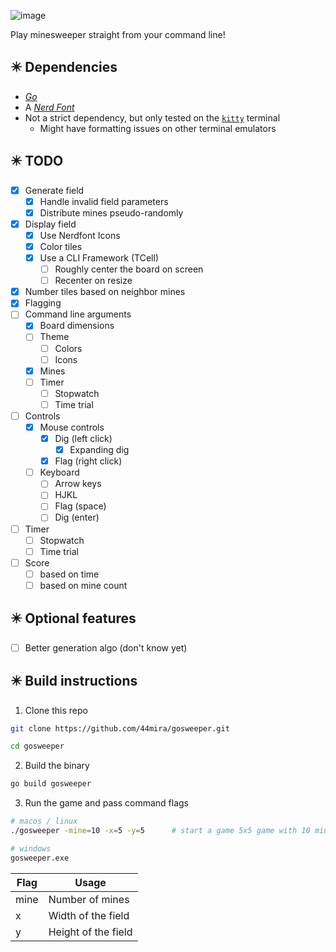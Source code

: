 ![image](https://github.com/44mira/gosweeper/assets/116419708/cddb945b-6757-4a4c-91c0-94a877775e4e)

Play minesweeper straight from your command line!

## ✴️ Dependencies

- [*Go*](https://go.dev)
- A [*Nerd Font*](https://www.nerdfonts.com/)
- Not a strict dependency, but only tested on the [`kitty`](https://sw.kovidgoyal.net/kitty/) terminal
    - Might have formatting issues on other terminal emulators

## ✴️ TODO

- [x] Generate field
    - [x] Handle invalid field parameters
    - [x] Distribute mines pseudo-randomly
- [x] Display field 
    - [x] Use Nerdfont Icons
    - [x] Color tiles
    - [x] Use a CLI Framework (TCell)
        - [ ] Roughly center the board on screen
        - [ ] Recenter on resize
- [x] Number tiles based on neighbor mines
- [x] Flagging
- [ ] Command line arguments
    - [x] Board dimensions
    - [ ] Theme
        - [ ] Colors
        - [ ] Icons
    - [x] Mines
    - [ ] Timer
        - [ ] Stopwatch
        - [ ] Time trial
- [ ] Controls
    - [x] Mouse controls
        - [x] Dig (left click)
            - [x] Expanding dig
        - [x] Flag (right click)
    - [ ] Keyboard
        - [ ] Arrow keys
        - [ ] HJKL
        - [ ] Flag (space)
        - [ ] Dig (enter)
- [ ] Timer
    - [ ] Stopwatch
    - [ ] Time trial
- [ ] Score
    - [ ] based on time
    - [ ] based on mine count

## ✴️ Optional features

- [ ] Better generation algo (don't know yet)

## ✴️ Build instructions

1. Clone this repo

```bash
git clone https://github.com/44mira/gosweeper.git

cd gosweeper
```

2. Build the binary

```bash
go build gosweeper
```

3. Run the game and pass command flags

```bash
# macos / linux
./gosweeper -mine=10 -x=5 -y=5      # start a game 5x5 game with 10 mines

# windows
gosweeper.exe
```

| Flag   | Usage               |
| ------ | ------------------- |
| mine   | Number of mines     |
| x      | Width of the field  |
| y      | Height of the field |
